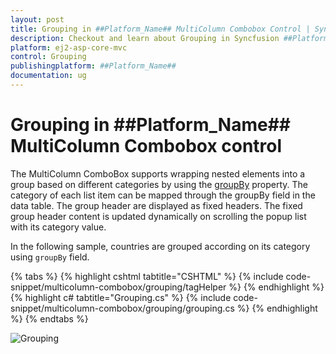 ```yaml
---
layout: post
title: Grouping in ##Platform_Name## MultiColumn Combobox Control | Syncfusion
description: Checkout and learn about Grouping in Syncfusion ##Platform_Name## MultiColumn Combobox control of Syncfusion Essential JS 2 and more.
platform: ej2-asp-core-mvc
control: Grouping
publishingplatform: ##Platform_Name##
documentation: ug
---
```


# Grouping in ##Platform_Name## MultiColumn Combobox control

The MultiColumn ComboBox supports wrapping nested elements into a group based on different categories by using the [groupBy](https://help.syncfusion.com/cr/aspnetcore-js2/Syncfusion.EJ2.MultiColumnComboBox.MultiColumnComboBoxFieldSettings.html#Syncfusion_EJ2_MultiColumnComboBox_MultiColumnComboBoxFieldSettings_GroupBy) property. The category of each list item can be mapped through the groupBy  field in the data table. The group header are displayed as fixed headers. The fixed group header content is updated dynamically on scrolling the popup list with its category value.

In the following sample, countries are grouped according on its category using `groupBy` field.

{% tabs %}
{% highlight cshtml tabtitle="CSHTML" %}
{% include code-snippet/multicolumn-combobox/grouping/tagHelper %}
{% endhighlight %}
{% highlight c# tabtitle="Grouping.cs" %}
{% include code-snippet/multicolumn-combobox/grouping/grouping.cs %}
{% endhighlight %}
{% endtabs %}

![Grouping](images/grouping.png)